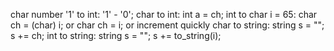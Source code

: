 char number '1' to int:  '1' - '0';
char to int: int a = ch;
int to char i = 65: char ch = (char) i; or char ch =  i; or increment quickly
char to string: string s = ""; s += ch;
int to string: string s = ""; s += to_string(i);